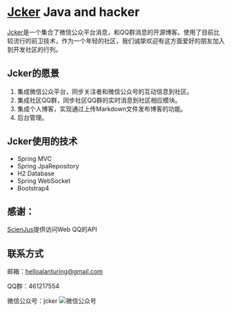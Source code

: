 # [Jcker](http://www.jcker.org) Java and hacker
[Jcker](http://www.jcker.org)是一个集合了微信公众平台消息，和QQ群消息的开源博客。使用了目前比较流行的前卫技术，作为一个年轻的社区，我们诚挚欢迎有这方面爱好的朋友加入到开发社区的行列。

## Jcker的愿景
1. 集成微信公众平台，同步关注者和微信公众号的互动信息到社区。
2. 集成社区QQ群，同步社区QQ群的实时消息到社区相应模块。
3. 集成个人博客，实现通过上传Markdown文件发布博客的功能。
4. 后台管理。

## Jcker使用的技术
* Spring MVC
* Spring JpaRepository
* H2 Database
* Spring WebSocket
* Bootstrap4

## 感谢： 
[ScienJus](https://github.com/ScienJus/smartqq/ "SmartQQ API")提供访问Web QQ的API

## 联系方式 
邮箱：helloalanturing@gmail.com

QQ群：461217554

微信公众号：jcker
![微信公众号](jcker-web/src/main/resources/img/wechat_qrcode.jpg) 

